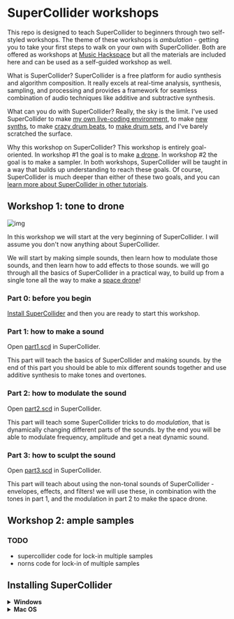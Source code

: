 # SuperCollider workshops

This repo is designed to teach SuperCollider to beginners through two self-styled workshops. The theme of these workshops is *ambulation* - getting you to take your first steps to walk on your own with SuperCollider. Both are offered as workshops at [Music Hackspace](https://musichackspace.org/events/tone-to-drone-introduction-to-supercollider-for-monome-norns-live-session/) but all the materials are included here and can be used as a self-guided workshop as well.

What is SuperCollider? SuperCollider is a free platform for audio synthesis and algorithm composition. It really excels at real-time analysis, synthesis, sampling, and processing and provides a framework for seamless combination of audio techniques like additive and subtractive synthesis. 

What can you do with SuperCollider? Really, the sky is the limit. I've used SuperCollider to make [my own live-coding environment](https://www.instagram.com/p/CQCu9z3haBD/?utm_source=ig_web_copy_link), to make [new synths](https://www.instagram.com/p/CJTwGz8hxMR/?utm_source=ig_web_copy_link), to make [crazy drum beats](https://www.instagram.com/p/COqOS5lBGDL/?utm_source=ig_web_copy_link
), to [make drum sets](https://www.instagram.com/p/CPghuJUB2Of/?utm_source=ig_web_copy_link), and I've barely scratched the surface.

Why this workshop on SuperCollider? This workshop is entirely goal-oriented. In workshop #1 the goal is to make [a drone](https://en.wikipedia.org/wiki/Drone_music). In workshop #2 the goal is to make a sampler. In both workshops, SuperCollider will be taught in a way that builds up understanding to reach these goals. Of course, SuperCollider is much deeper than either of these two goals, and you can [learn more about SuperCollider in other tutorials](https://supercollider.github.io/tutorials/).


## Workshop 1: tone to drone

![img](https://user-images.githubusercontent.com/6550035/118573663-db952100-b737-11eb-9a34-560e38778fcb.jpg)

In this workshop we will start at the very beginning of SuperCollider. I will assume you don't now anything about SuperCollider. 

We will start by making simple sounds, then learn how to modulate those sounds, and then learn how to add effects to those sounds. we will go through all the basics of SuperCollider in a practical way, to build up from a single tone all the way to make a [space drone](https://raw.githubusercontent.com/schollz/ambulation/main/droning/55hz_spacedrone.mp3)!

### Part 0: before you begin

[Install SuperCollider](https://github.com/schollz/ambulation#installing-supercollider) and then you are ready to start this workshop. 

### Part 1: how to make a sound

Open [part1.scd](https://github.com/schollz/ambulation/blob/main/droning/part1.scd) in SuperCollider.

This part will teach the basics of SuperCollider and making sounds. by the end of this part you should be able to mix different sounds together and use additive synthesis to make tones and overtones.

### Part 2: how to modulate the sound

Open [part2.scd](https://github.com/schollz/ambulation/blob/main/droning/part2.scd) in SuperCollider.

This part will teach some SuperCollider tricks to do *modulation*, that is dynamically changing different parts of the sounds. by the end you will be able to modulate frequency, amplitude and get a neat dynamic sound.


### Part 3: how to sculpt the sound

Open [part3.scd](https://github.com/schollz/ambulation/blob/main/droning/part3.scd) in SuperCollider.

This part will teach about using the non-tonal sounds of SuperCollider - envelopes, effects, and filters! we will use these, in combination with the tones in part 1, and the modulation in part 2 to make the space drone.


## Workshop 2: ample samples

### TODO

- supercollider code for lock-in multiple samples
- norns code for lock-in of multiple samples

## Installing SuperCollider

<details><summary><strong>Windows</strong></summary>

#### Downloading

[Click here](https://github.com/supercollider/supercollider/releases/download/Version-3.11.2/SuperCollider-3.11.2-Windows-32bit-VS.exe) to download the latest Windows release. This is the *32-bit* release, rather than the 64-bit release, because [the most recent Windows Update prevents the 64-bit version from starting](https://github.com/supercollider/supercollider/issues/4368#issuecomment-832050665). But 32-bit will work just fine!

Then [click here](https://github.com/supercollider/sc3-plugins/releases/download/Version-3.11.1/sc3-plugins-3.11.1-Windows-32bit-VS.zip) to download the 32-bit sc3-plugins. Unzip these plugins and then copy and paste the `SC3plugins` folder into the following folder:

```
C:\Users\<yourname>\AppData\Local\SuperCollider\Extensions\
```

#### Zoom sharing

Share your screen, select the SuperCollider window, and then below click on the carrot symbol next to "Share sound" to select "Stereo (High-fidelity)".

![Screen+Shot+2021-06-13+at+10.25.26+AM.png](https://user-images.githubusercontent.com/6550035/121835422-20a06a80-cc86-11eb-902a-1cd13f741b8c.png)

That's it! There shouldn't be any other steps to share your SuperCollider audio over Zoom on Windows.

</details>

<details><summary><strong>Mac OS</strong></summary>

#### Downloading

[Click here](https://supercollider.github.io/download) to go to the website to download SuperCollider. *Make sure to check your version* of Mac OS and install the correct version of SuperCollider.

Then, [click here](https://github.com/supercollider/sc3-plugins/releases/download/Version-3.11.1/sc3-plugins-3.11.1-macOS-signed.zip) to download the plugins for Mac OS. Unzip this archive. Then copy the `SC3plugins` folder to your Extensions folder:

```
/Users/<yourname>/Library/Application Support/SuperCollider/Extensions
```

#### Zoom sharing

Share your screen, select the SuperCollider window, and then below click on the carrot symbol next to "Share sound" to select "Stereo (High-fidelity)".

![Screen+Shot+2021-06-13+at+10.25.26+AM.png](https://user-images.githubusercontent.com/6550035/121835422-20a06a80-cc86-11eb-902a-1cd13f741b8c.png)


In Mac OS it seems there is an extra step to share audio in Zoom. Once you are sharing your screen, you need to restart the SuperCollider audio server to use the Zoom playback. Simply run this line of code and then restart your synthdefs:

```
// run this line *after* you start sharing
s.options.outDevice = "ZoomAudioD"; s.options.inDevice = "ZoomAudioD"; s.reboot;
```

Once you are done sharing, you can run this line of code to get your default output and input back:

```
// run this line when *not* sharing
s.options.outDevice = "Built-in Output"; s.options.inDevice = "Built-in Input"; s.reboot;
```
 
</details>
